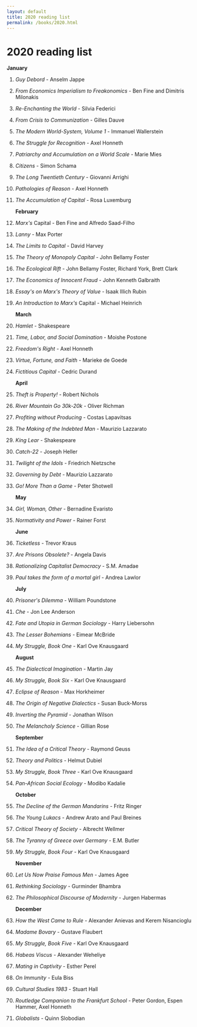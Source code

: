 ```yaml
---
layout: default
title: 2020 reading list
permalink: /books/2020.html
---
```


# 2020 reading list

**January**

1. _Guy Debord_ - Anselm Jappe
2. _From Economics Imperialism to Freakonomics_ - Ben Fine and Dimitris Milonakis
3. _Re-Enchanting the World_ - Silvia Federici
4. _From Crisis to Communization_ - Gilles Dauve
5. _The Modern World-System, Volume 1_ - Immanuel Wallerstein
6. _The Struggle for Recognition_ - Axel Honneth
7. _Patriarchy and Accumulation on a World Scale_ - Marie Mies
8. _Citizens_ - Simon Schama
9. _The Long Twentieth Century_ - Giovanni Arrighi
10. _Pathologies of Reason_ - Axel Honneth
11. _The Accumulation of Capital_ - Rosa Luxemburg

    **February**

12. _Marx's_ Capital - Ben Fine and Alfredo Saad-Filho
13. _Lanny_ - Max Porter
14. _The Limits to Capital_ - David Harvey
15. _The Theory of Monopoly Capital_ - John Bellamy Foster
16. _The Ecological Rift_ - John Bellamy Foster, Richard York, Brett Clark
17. _The Economics of Innocent Fraud_ - John Kenneth Galbraith
18. _Essay's on Marx's Theory of Value_ - Isaak Illich Rubin
19. _An Introduction to Marx's_ Capital - Michael Heinrich

    **March**

20. _Hamlet_ - Shakespeare
21. _Time, Labor, and Social Domination_ - Moishe Postone
22. _Freedom's Right_ - Axel Honneth
23. _Virtue, Fortune, and Faith_ - Marieke de Goede
24. _Fictitious Capital_ - Cedric Durand

    **April**

25. _Theft is Property!_ - Robert Nichols
26. _River Mountain Go 30k-20k_ - Oliver Richman
27. _Profiting without Producing_ - Costas Lapavitsas
28. _The Making of the Indebted Man_ - Maurizio Lazzarato
29. _King Lear_ - Shakespeare
30. _Catch-22_ - Joseph Heller
31. _Twilight of the Idols_ - Friedrich Nietzsche
32. _Governing by Debt_ - Maurizio Lazzarato
33. _Go! More Than a Game_ - Peter Shotwell

    **May**

34. _Girl, Woman, Other_ - Bernadine Evaristo
35. _Normativity and Power_ - Rainer Forst

    **June**

36. _Ticketless_ - Trevor Kraus
37. _Are Prisons Obsolete?_ - Angela Davis
38. _Rationalizing Capitalist Democracy_ - S.M. Amadae
39. _Paul takes the form of a mortal girl_ - Andrea Lawlor

    **July**

40. _Prisoner's Dilemma_ - William Poundstone
41. _Che_ - Jon Lee Anderson
42. _Fate and Utopia in German Sociology_ - Harry Liebersohn
43. _The Lesser Bohemians_ - Eimear McBride
44. _My Struggle, Book One_ - Karl Ove Knausgaard

    **August**

45. _The Dialectical Imagination_ - Martin Jay
46. _My Struggle, Book Six_ - Karl Ove Knausgaard
47. _Eclipse of Reason_ - Max Horkheimer
48. _The Origin of Negative Dialectics_ - Susan Buck-Morss
49. _Inverting the Pyramid_ - Jonathan Wilson
50. _The Melancholy Science_ - Gillian Rose

    **September**

51. _The Idea of a Critical Theory_ - Raymond Geuss
52. _Theory and Politics_ - Helmut Dubiel
53. _My Struggle, Book Three_ - Karl Ove Knausgaard
54. _Pan-African Social Ecology_ - Modibo Kadalie

    **October**

55. _The Decline of the German Mandarins_ - Fritz Ringer
56. _The Young Lukacs_ - Andrew Arato and Paul Breines
57. _Critical Theory of Society_ - Albrecht Wellmer
58. _The Tyranny of Greece over Germany_ - E.M. Butler
59. _My Struggle, Book Four_ - Karl Ove Knausgaard

    **November**

60. _Let Us Now Praise Famous Men_ - James Agee
61. _Rethinking Sociology_ - Gurminder Bhambra
62. _The Philosophical Discourse of Modernity_ - Jurgen Habermas

    **December**

63. _How the West Came to Rule_ - Alexander Anievas and Kerem Nisancioglu
64. _Madame Bovary_ - Gustave Flaubert
65. _My Struggle, Book Five_ - Karl Ove Knausgaard
66. _Habeas Viscus_ - Alexander Weheliye
67. _Mating in Captivity_ - Esther Perel
68. _On Immunity_ - Eula Biss
69. _Cultural Studies 1983_ - Stuart Hall
70. _Routledge Companion to the Frankfurt School_ - Peter Gordon, Espen Hammer, Axel Honneth
71. _Globalists_ - Quinn Slobodian
